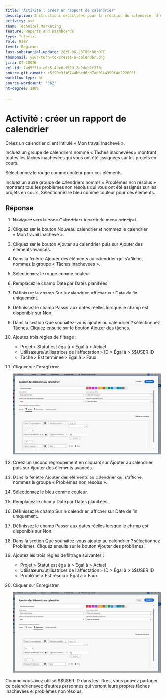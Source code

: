 ```yaml
---
title: 'Activité : créer un rapport de calendrier'
description: Instructions détaillées pour la création du calendrier d’un client ou d’une cliente qui affiche vos tâches et problèmes incomplets.
activity: use
team: Technical Marketing
feature: Reports and Dashboards
type: Tutorial
role: User
level: Beginner
last-substantial-update: 2025-06-23T00:00:00Z
thumbnail: your-turn-to-create-a-calendar.png
jira: KT-10026
exl-id: 74d57f1a-c6c5-49e0-9529-2e2deb2f273e
source-git-commit: c5f90e3f36744bbcd6cd7ad8044390f4e222008f
workflow-type: ht
source-wordcount: '362'
ht-degree: 100%

---
```


# Activité : créer un rapport de calendrier

Créez un calendrier client intitulé « Mon travail inachevé ».

Incluez un groupe de calendriers nommé « Tâches inachevées » montrant toutes les tâches inachevées qui vous ont été assignées sur les projets en cours.

Sélectionnez le rouge comme couleur pour ces éléments.

Incluez un autre groupe de calendriers nommé « Problèmes non résolus » montrant tous les problèmes non résolus qui vous ont été assignés sur les projets en cours. Sélectionnez le bleu comme couleur pour ces éléments.

## Réponse

1. Naviguez vers la zone Calendriers à partir du menu principal.
1. Cliquez sur le bouton Nouveau calendrier et nommez le calendrier « Mon travail inachevé ».
1. Cliquez sur le bouton Ajouter au calendrier, puis sur Ajouter des éléments avancés.
1. Dans la fenêtre Ajouter des éléments au calendrier qui s’affiche, nommez le groupe « Tâches inachevées ».
1. Sélectionnez le rouge comme couleur.
1. Remplacez le champ Date par Dates planifiées.
1. Définissez le champ Sur le calendrier, afficher sur Date de fin uniquement.
1. Définissez le champ Passer aux dates réelles lorsque le champ est disponible sur Non.
1. Dans la section Que souhaitez-vous ajouter au calendrier ? sélectionnez Tâches. Cliquez ensuite sur le bouton Ajouter des tâches.
1. Ajoutez trois règles de filtrage :

   * Projet > Statut est égal à > Égal à > Actuel
   * Utilisateurs/utilisatrices de l’affectation > ID > Égal à > $$USER.ID
   * Tâche > Est terminée > Égal à > Faux

1. Cliquer sur Enregistrer.

   ![Image de l’écran d’ajout d’éléments à un calendrier](assets/calendar-activity-1.png)

1. Créez un second regroupement en cliquant sur Ajouter au calendrier, puis sur Ajouter des éléments avancés.
1. Dans la fenêtre Ajouter des éléments au calendrier qui s’affiche, nommez le groupe « Problèmes non résolus ».
1. Sélectionnez le bleu comme couleur.
1. Remplacez le champ Date par Dates planifiées.
1. Définissez le champ Sur le calendrier, afficher sur Date de fin uniquement.
1. Définissez le champ Passer aux dates réelles lorsque le champ est disponible sur Non.
1. Dans la section Que souhaitez-vous ajouter au calendrier ? sélectionnez Problèmes. Cliquez ensuite sur le bouton Ajouter des problèmes.
1. Ajoutez les trois règles de filtrage suivantes :

   * Projet > Statut est égal à > Égal à > Actuel
   * Utilisateurs/utilisatrices de l’affectation > ID > Égal à > $$USER.ID
   * Problème > Est résolu > Égal à > Faux

1. Cliquer sur Enregistrer.

   ![Image de l’écran d’ajout d’éléments à un calendrier](assets/calendar-activity-2.png)

Comme vous avez utilisé $$USER.ID dans les filtres, vous pouvez partager ce calendrier avec d’autres personnes qui verront leurs propres tâches inachevées et problèmes non résolus.
